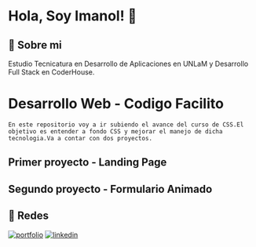 # Hola, Soy Imanol! 👋


## 🚀 Sobre mi
Estudio Tecnicatura en Desarrollo de Aplicaciones en UNLaM y Desarrollo Full Stack en CoderHouse. 

# Desarrollo Web - Codigo Facilito
    En este repositorio voy a ir subiendo el avance del curso de CSS.El objetivo es entender a fondo CSS y mejorar el manejo de dicha tecnologia.Va a contar con dos proyectos.

## Primer proyecto - Landing Page

## Segundo proyecto - Formulario Animado



## 🔗 Redes
[![portfolio](https://img.shields.io/badge/my_portfolio-000?style=for-the-badge&logo=ko-fi&logoColor=white)](https://www.linkedin.com/in/imanol-valenzuela-eguez/)
[![linkedin](https://img.shields.io/badge/linkedin-0A66C2?style=for-the-badge&logo=linkedin&logoColor=white)](https://www.linkedin.com/in/imanol-valenzuela-eguez/)